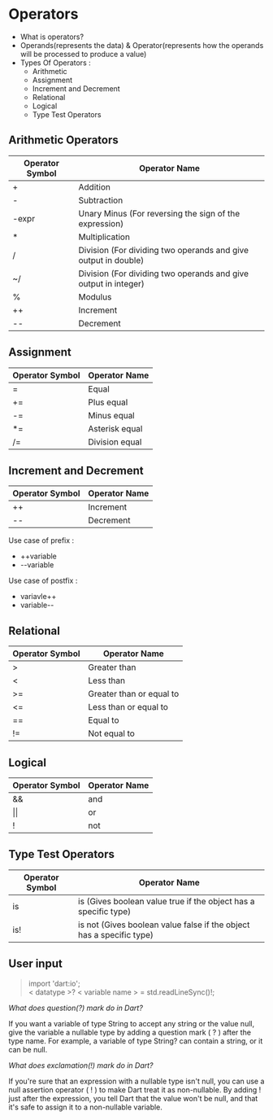 # Operators

- What is operators?
- Operands(represents the data) & Operator(represents how the operands will be processed to produce a value)
- Types Of Operators :
  - Arithmetic
  - Assignment
  - Increment and Decrement
  - Relational
  - Logical
  - Type Test Operators

## Arithmetic Operators

| Operator Symbol | Operator Name |
| --------------- | ------------- |
| + | Addition |
| - | Subtraction |
| -expr | Unary Minus (For reversing the sign of the expression) |
| * | Multiplication |
| / | Division (For dividing two operands and give output in double) |
| ~/ | Division (For dividing two operands and give output in integer) |
| % | Modulus |
| ++ | Increment |
| -- | Decrement |

## Assignment

| Operator Symbol | Operator Name |
| --------------- | ------------- |
| = | Equal |
| += | Plus equal |
| -= | Minus equal |
| *= | Asterisk equal |
| /= | Division equal |

## Increment and Decrement

| Operator Symbol | Operator Name |
| --------------- | ------------- |
| ++ | Increment |
| -- | Decrement |

Use case of prefix :

- ++variable
- --variable

Use case of postfix :

- variavle++
- variable--

## Relational

| Operator Symbol | Operator Name |
| --------------- | ------------- |
| > | Greater than |
| < | Less than |
| >= | Greater than or equal to |
| <= | Less than or equal to |
| == | Equal to |
| != | Not equal to |

## Logical

| Operator Symbol | Operator Name |
| --------------- | ------------- |
| && | and |
| \|\| | or |
| ! | not |

## Type Test Operators

| Operator Symbol | Operator Name |
| --------------- | ------------- |
| is | is (Gives boolean value true if the object has a specific type) |
| is! | is not (Gives boolean value false if the object has a specific type) |

## User input

> import 'dart:io'; \
> < datatype >? < variable name > = std.readLineSync()!;

_What does question(?) mark do in Dart?_

If you want a variable of type String to accept any string or the value null, give the variable a nullable type by adding a question mark ( ? ) after the type name. For example, a variable of type String? can contain a string, or it can be null.

_What does exclamation(!) mark do in Dart?_

If you're sure that an expression with a nullable type isn't null, you can use a null assertion operator ( ! ) to make Dart treat it as non-nullable. By adding ! just after the expression, you tell Dart that the value won't be null, and that it's safe to assign it to a non-nullable variable.
